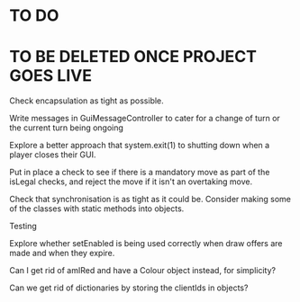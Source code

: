 TO DO
====

# TO BE DELETED ONCE PROJECT GOES LIVE

Check encapsulation as tight as possible.

Write messages in GuiMessageController to cater for a change of turn or the current turn being ongoing

Explore a better approach that system.exit(1) to shutting down when a player closes their GUI.

Put in place a check to see if there is a mandatory move as part of the isLegal checks, and reject the move if it isn't
an overtaking move.

Check that synchronisation is as tight as it could be. Consider making some of the classes with static methods 
into objects.

Testing

Explore whether setEnabled is being used correctly when draw offers are made and when they expire. 

Can I get rid of amIRed and have a Colour object instead, for simplicity?

Can we get rid of dictionaries by storing the clientIds in objects? 